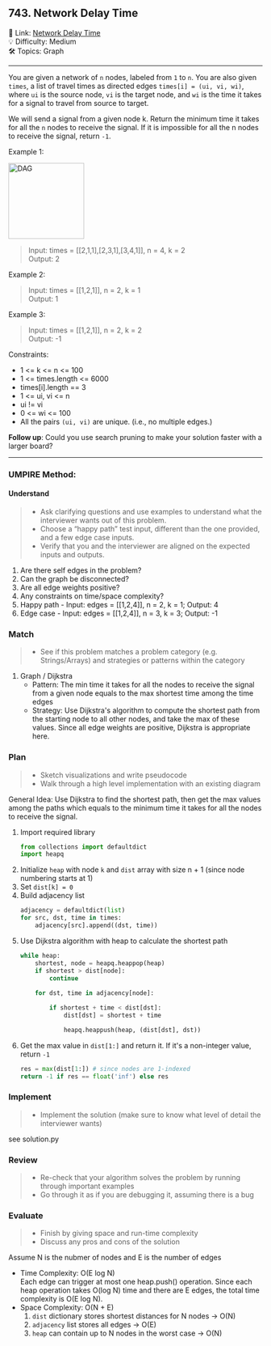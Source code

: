 ## 743. Network Delay Time
🔗 Link: [Network Delay Time](https://leetcode.com/problems/network-delay-time/description/)<br>
💡 Difficulty: Medium<br>
🛠️ Topics: Graph<br>

<hr>

You are given a network of `n` nodes, labeled from `1` to `n`. You are also given `times`, a list of travel times as directed edges `times[i] = (ui, vi, wi)`, where `ui` is the source node, `vi` is the target node, and `wi` is the time it takes for a signal to travel from source to target.<br>

We will send a signal from a given node k. Return the minimum time it takes for all the `n` nodes to receive the signal. If it is impossible for all the n nodes to receive the signal, return `-1`.<br>


Example 1:<br>


<img src="https://github.com/user-attachments/assets/f7d7e43f-c7e8-4300-be1d-7372d21ab4a5" alt="DAG" width="150" />

>Input: times = [[2,1,1],[2,3,1],[3,4,1]], n = 4, k = 2<br>
Output: 2<br>

Example 2:<br>

>Input: times = [[1,2,1]], n = 2, k = 1<br>
Output: 1<br>

Example 3:<br>

>Input: times = [[1,2,1]], n = 2, k = 2<br>
Output: -1<br>


Constraints:<br>

- 1 <= k <= n <= 100
- 1 <= times.length <= 6000
- times[i].length == 3
- 1 <= ui, vi <= n
- ui != vi
- 0 <= wi <= 100
- All the pairs `(ui, vi)` are unique. (i.e., no multiple edges.)

**Follow up**: Could you use search pruning to make your solution faster with a larger board?

<hr>

### UMPIRE Method:
#### Understand

> - Ask clarifying questions and use examples to understand what the interviewer wants out of this problem.
> - Choose a “happy path” test input, different than the one provided, and a few edge case inputs. 
> - Verify that you and the interviewer are aligned on the expected inputs and outputs.
1. Are there self edges in the problem?<br>
2. Can the graph be disconnected? <br>
3. Are all edge weights positive? <br>
4. Any constraints on time/space complexity?<br>
5. Happy path - Input: edges = [[1,2,4]], n = 2, k = 1; Output: 4
6. Edge case - Input: edges = [[1,2,4]], n = 3, k = 3; Output: -1

### Match
> - See if this problem matches a problem category (e.g. Strings/Arrays) and strategies or patterns within the category
1. Graph / Dijkstra
   - Pattern: The min time it takes for all the nodes to receive the signal from a given node equals to the max shortest time among the time edges
   - Strategy: Use Dijkstra's algorithm to compute the shortest path from the starting node to all other nodes, and take the max of these values. Since all edge weights are positive, Dijkstra is appropriate here.
   
### Plan
> - Sketch visualizations and write pseudocode
> - Walk through a high level implementation with an existing diagram

General Idea: Use Dijkstra to find the shortest path, then get the max values among the paths which equals to the minimum time it takes for all the nodes to receive the signal.<br>

1) Import required library
   ```python
   from collections import defaultdict
   import heapq
   ```
2) Initialize `heap` with node `k` and `dist` array with size n + 1 (since node numbering starts at 1)
3) Set `dist[k] = 0`
4) Build adjacency list<br>
   ```python
   adjacency = defaultdict(list)
   for src, dst, time in times:
       adjacency[src].append((dst, time))
5) Use Dijkstra algorithm with heap to calculate the shortest path
   ```python
   while heap:
       shortest, node = heapq.heappop(heap)
       if shortest > dist[node]:
           continue
            
       for dst, time in adjacency[node]:

           if shortest + time < dist[dst]:
               dist[dst] = shortest + time

               heapq.heappush(heap, (dist[dst], dst))
6) Get the max value in `dist[1:]` and return it. If it's a non-integer value, return `-1`
   ``` python
   res = max(dist[1:]) # since nodes are 1-indexed
   return -1 if res == float('inf') else res

   
### Implement
> - Implement the solution (make sure to know what level of detail the interviewer wants)

see solution.py

### Review
> - Re-check that your algorithm solves the problem by running through important examples
> - Go through it as if you are debugging it, assuming there is a bug
### Evaluate
> - Finish by giving space and run-time complexity
> - Discuss any pros and cons of the solution

Assume N is the nubmer of nodes and E is the number of edges

- Time Complexity: O(E log N)<br>
  Each edge can trigger at most one heap.push() operation. Since each heap operation takes O(log N) time and there are E edges, the total time complexity is O(E log N). <br>
- Space Complexity: O(N + E)<br>
  1. `dist` dictionary stores shortest distances for N nodes → O(N)<br>
  2. `adjacency` list stores all edges → O(E)<br>
  3. `heap` can contain up to N nodes in the worst case → O(N)
